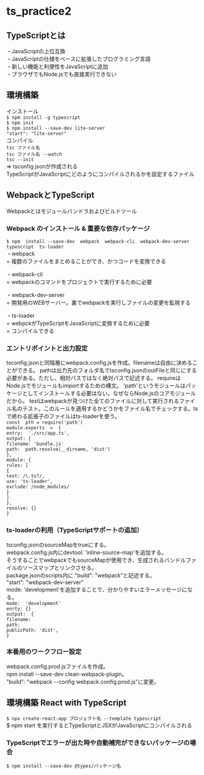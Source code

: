 # ts_practice2

## TypeScriptとは
・JavaScriptの上位互換</br>
・JavaScriptの仕様をベースに拡張したプログラミング言語</br>
・新しい機能と利便性をJavaScriptに追加</br>
・ブラウザでもNode.jsでも直接実行できない</br>

## 環境構築
インストール</br>
`$ npm install -g typescript`</br>
`$ npm init`</br>
`$ npm install --save-dev lite-server`</br>
`"start": "lite-server"`</br>
コンパイル</br>
`tsc ファイル名`</br>
`tsc ファイル名 --watch`</br>
`tsc --init`</br>
=> tsconfig.jsonが作成される</br>
TypeScriptがJavaScriptにどのようにコンパイルされるかを設定するファイル

## WebpackとTypeScript
Webpackとはモジュールバンドラおよびビルドツール<br/>

### Webpack のインストール & 重要な依存パッケージ
`$ npm  install --save-dev  webpack  webpack-cli  webpack-dev-server  typescript  ts-loader`<br/>
・webpack<br/>
= 複数のファイルをまとめることができ、かつコードを変換できる<br/>

・webpack-cli <br/>
= webpackのコマンドをプロジェクトで実行するために必要<br/>

・webpack-dev-server<br/>
= 開発用のWEBサーバー。裏でwebpackを実行しファイルの変更を監視する<br/>

・ts-loader<br/>
= webpckがTypeScriptをJavaScriptに変換するために必要<br/>
= コンパイルできる

### エントリポイントと出力設定
tsconfig.jsonと同階層にwebpack.config.jsを作成。filenameは自由に決めることができる。
pathは出力先のフォルダ名でtsconfig.jsonのoutFileと同じにする必要がある。ただし、相対パスではなく絶対パスで記述する。
requireはNode.jsでモジュールもimportするための構文。
'path'というモジュールはパッケージとしてインストールする必要はない。なぜならNode.jsのコアモジュールだから。
testはwebpackが見つけた全てのファイルに対して実行されるファイル名のテスト。このルールを適用するかどうかをファイル名でチェックする。tsで終わる拡張子のファイルはts-loaderを使う。<br/>
`const  pth = require('path')`                  <br/>
`module.exports  =  {`                          <br/>
    `entry:  './src/app.ts',`                     <br/>
    `output: {`                                  <br/>
        `filename: 'bundle.js'`                  <br/>
        `path:  path.resolve(__dirname, 'dist')`  <br/>
    `},`                                          <br/>
    `module: {`                                   <br/>
        `rules: [`                                <br/>
            `{`                                   <br/>
               `test: /\.ts?/,`                   <br/>
               `use: 'ts-loader',`                <br/>
               `exclude: /node_modules/`          <br/>
            `}`                                   <br/>
        `]`                                        <br/>
    `},`                                           <br/>
    `resolve: {}`                                  <br/>
`}`

### ts-loaderの利用（TypeScriptサポートの追加）
tsconfig.jsonのsourceMapをtrueにする。<br/>
webpack.config.js内にdevtool: 'inline-source-map'を追加する。<br/>
そうすることでwebpackでもsourceMapが使用でき、生成されるバンドルファイルのソースマップとリンクさせる。<br/>
package.jsonのscripts内に "build":  "webpack"と記述する。<br/>
"start":  "webpack-dev-server"<br/>
mode: 'development'を追加することで、分かりやすいエラーメッセージになる。<br/>
`mode:  'development'`       <br/>
`enrty: {}`                  <br/>
`output:  {`                 <br/>
    `filename:`              <br/>
    `path:`                  <br/>
    `publicPath: 'dist',`    <br/>
`}`



### 本番用のワークフロー設定
webpack.config.prod.jsファイルを作成。<br/>
npm install --save-dev clean-webpack-plugin。<br/>
"build": "webpack --config webpack.config.prod.js"に変更。<br/>


## 環境構築 React with TypeScript
`$ npx create-react-app プロジェクト名 --template typescript`</br>
$ npm start を実行するとTypeScriptとJSXがJavaScriptにコンパイルされる</br>

### TypeScriptでエラーが出た時や自動補完ができないパッケージの場合</br>
`$ npm install --save-dev @types/パッケージ名`</br>
